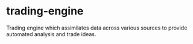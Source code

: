# trading-engine
Trading engine which assimilates data across various sources to provide automated analysis and trade ideas.
